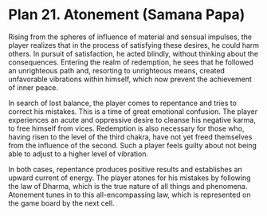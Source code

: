 # Plan 21. Atonement (Samana Papa)

Rising from the spheres of influence of material and sensual impulses, the player realizes that in the process of satisfying these desires, he could harm others. In pursuit of satisfaction, he acted blindly, without thinking about the consequences. Entering the realm of redemption, he sees that he followed an unrighteous path and, resorting to unrighteous means, created unfavorable vibrations within himself, which now prevent the achievement of inner peace.

In search of lost balance, the player comes to repentance and tries to correct his mistakes. This is a time of great emotional confusion. The player experiences an acute and oppressive desire to cleanse his negative karma, to free himself from vices. Redemption is also necessary for those who, having risen to the level of the third chakra, have not yet freed themselves from the influence of the second. Such a player feels guilty about not being able to adjust to a higher level of vibration.

In both cases, repentance produces positive results and establishes an upward current of energy. The player atones for his mistakes by following the law of Dharma, which is the true nature of all things and phenomena. Atonement tunes in to this all-encompassing law, which is represented on the game board by the next cell.
